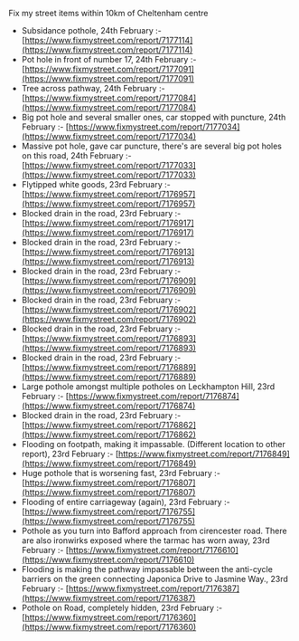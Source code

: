 Fix my street items within 10km of Cheltenham centre

<!-- fix_marker starts -->

- Subsidance pothole, 24th February :- [https://www.fixmystreet.com/report/7177114](https://www.fixmystreet.com/report/7177114)
- Pot hole in front of number 17, 24th February :- [https://www.fixmystreet.com/report/7177091](https://www.fixmystreet.com/report/7177091)
- Tree across pathway, 24th February :- [https://www.fixmystreet.com/report/7177084](https://www.fixmystreet.com/report/7177084)
- Big pot hole and several smaller ones, car stopped with puncture, 24th February :- [https://www.fixmystreet.com/report/7177034](https://www.fixmystreet.com/report/7177034)
- Massive pot hole, gave car puncture, there's are several big pot holes on this road, 24th February :- [https://www.fixmystreet.com/report/7177033](https://www.fixmystreet.com/report/7177033)
- Flytipped white goods, 23rd February :- [https://www.fixmystreet.com/report/7176957](https://www.fixmystreet.com/report/7176957)
- Blocked drain in the road, 23rd February :- [https://www.fixmystreet.com/report/7176917](https://www.fixmystreet.com/report/7176917)
- Blocked drain in the road, 23rd February :- [https://www.fixmystreet.com/report/7176913](https://www.fixmystreet.com/report/7176913)
- Blocked drain in the road, 23rd February :- [https://www.fixmystreet.com/report/7176909](https://www.fixmystreet.com/report/7176909)
- Blocked drain in the road, 23rd February :- [https://www.fixmystreet.com/report/7176902](https://www.fixmystreet.com/report/7176902)
- Blocked drain in the road, 23rd February :- [https://www.fixmystreet.com/report/7176893](https://www.fixmystreet.com/report/7176893)
- Blocked drain in the road, 23rd February :- [https://www.fixmystreet.com/report/7176889](https://www.fixmystreet.com/report/7176889)
- Large pothole amongst multiple potholes on Leckhampton Hill, 23rd February :- [https://www.fixmystreet.com/report/7176874](https://www.fixmystreet.com/report/7176874)
- Blocked drain in the road, 23rd February :- [https://www.fixmystreet.com/report/7176862](https://www.fixmystreet.com/report/7176862)
- Flooding on footpath, making it impassable. (Different location to other report), 23rd February :- [https://www.fixmystreet.com/report/7176849](https://www.fixmystreet.com/report/7176849)
- Huge pothole that is worsening fast, 23rd February :- [https://www.fixmystreet.com/report/7176807](https://www.fixmystreet.com/report/7176807)
- Flooding of entire carriageway (again), 23rd February :- [https://www.fixmystreet.com/report/7176755](https://www.fixmystreet.com/report/7176755)
- Pothole as you turn into Bafford approach from cirencester road. There are also ironwirks exposed where the tarmac has worn away, 23rd February :- [https://www.fixmystreet.com/report/7176610](https://www.fixmystreet.com/report/7176610)
- Flooding is making the pathway impassable between the anti-cycle barriers on the green connecting Japonica Drive to Jasmine Way., 23rd February :- [https://www.fixmystreet.com/report/7176387](https://www.fixmystreet.com/report/7176387)
- Pothole on Road, completely hidden, 23rd February :- [https://www.fixmystreet.com/report/7176360](https://www.fixmystreet.com/report/7176360)

<!-- fix_marker ends -->